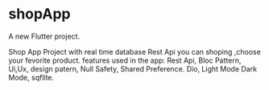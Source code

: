 # shopApp

A new Flutter project.

Shop App Project with real time database Rest Api you can shoping ,choose your fevorite product.
features used in the app:
Rest Api, 
Bloc Pattern,
Ui,Ux,
design patern,
Null Safety,
Shared Preference.
Dio,
Light Mode
Dark Mode,
sqflite.

